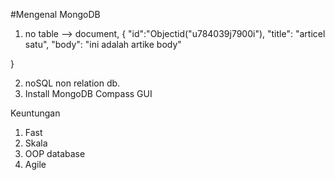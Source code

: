 #Mengenal MongoDB

1. no table --> document,
  {
    "id":"Objectid("u784039j7900i"),
     "title": "articel satu",
     "body": "ini adalah artike body"

  }
  
2. noSQL non relation db.
3. Install MongoDB Compass GUI

Keuntungan

1. Fast
2. Skala
3. OOP database
4. Agile

